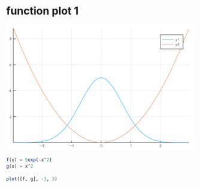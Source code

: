 # function plot 1

![line plot](figures/function1.png)

```julia
f(x) = 5exp(-x^2)
g(x) = x^2

plot([f, g], -3, 3)
```
